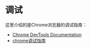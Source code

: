 # 调试

这里介绍的是Chrome浏览器的调试指南：

- [Chrome DevTools Documentation](https://developer.chrome.com/docs/devtools/)
- [chrome调试指南](https://zhaoluting.gitbooks.io/chrome/content/)
